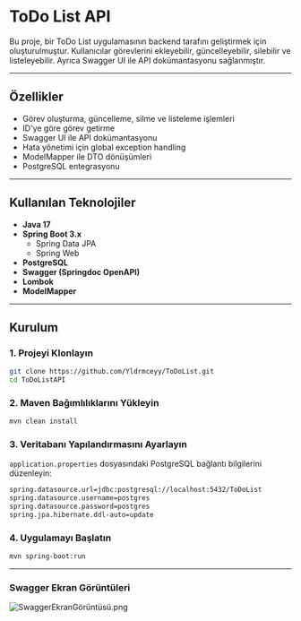 # ToDo List API

Bu proje, bir ToDo List uygulamasının backend tarafını geliştirmek için oluşturulmuştur. Kullanıcılar görevlerini ekleyebilir, güncelleyebilir, silebilir ve listeleyebilir. Ayrıca Swagger UI ile API dokümantasyonu sağlanmıştır.

---

## Özellikler

- Görev oluşturma, güncelleme, silme ve listeleme işlemleri
- ID'ye göre görev getirme
- Swagger UI ile API dokümantasyonu
- Hata yönetimi için global exception handling
- ModelMapper ile DTO dönüşümleri
- PostgreSQL entegrasyonu

---

## Kullanılan Teknolojiler

- **Java 17**
- **Spring Boot 3.x**
    - Spring Data JPA
    - Spring Web
- **PostgreSQL**
- **Swagger (Springdoc OpenAPI)**
- **Lombok**
- **ModelMapper**

---

## Kurulum

### 1. Projeyi Klonlayın
```bash
git clone https://github.com/Yldrmceyy/ToDoList.git
cd ToDoListAPI
````

### 2. Maven Bağımlılıklarını Yükleyin
```bash
mvn clean install
````

### 3. Veritabanı Yapılandırmasını Ayarlayın
``application.properties`` dosyasındaki PostgreSQL bağlantı bilgilerini düzenleyin:

```bash
spring.datasource.url=jdbc:postgresql://localhost:5432/ToDoList
spring.datasource.username=postgres
spring.datasource.password=postgres
spring.jpa.hibernate.ddl-auto=update
````
### 4. Uygulamayı Başlatın
```bash
mvn spring-boot:run
````

---

### Swagger Ekran Görüntüleri
![SwaggerEkranGörüntüsü.png](SwaggerEkranG%C3%B6r%C3%BCnt%C3%BCs%C3%BC.png)